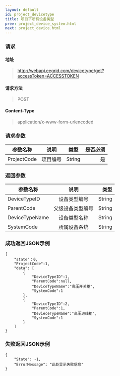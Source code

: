 ```yaml
---
layout: default
id: project_devicetype
title: 项目下所有设备类型
prev: project_device_system.html
next: project_device.html
---
```


### 请求
#### 地址
> http://webapi.eegrid.com/devicetype/get?accessToken=ACCESSTOKEN

#### 请求方法
> POST

#### Content-Type
> application/x-www-form-urlencoded

### 请求参数
| 参数名称        | 说明           | 类型  |   是否必须  |
| ------------- |:-------------:|:------:|-----:|
| ProjectCode      | 项目编号 | String |  是   |

### 返回参数
| 参数名称        | 说明           | 类型  |
| ------------- |:-------------:| -----:|
| DeviceTypeID      | 设备类型编号 | String |
| ParentCode      | 父级设备类型编号      | String |
| DeviceTypeName      | 设备类型名称      | String |
| SystemCode      | 所属设备系统      | String |


### 成功返回JSON示例
```
{
    "state"：0,
    "ProjectCode":1,
    "data": [
        {
            "DeviceTypeID":1,
            "ParentCode":null,
            "DeviceTypeName":"高压开关柜",
            "SystemCode":1
        },
        {
            "DeviceTypeID":2, 
            "ParentCode":1,
            "DevieceTypeName":"高压进线柜",
            "SystemCode":1
        }
    ]
}

```

### 失败返回JSON示例 
```
{
    "State": -1,
    "ErrorMessage": "此处显示失败信息"
}
```


